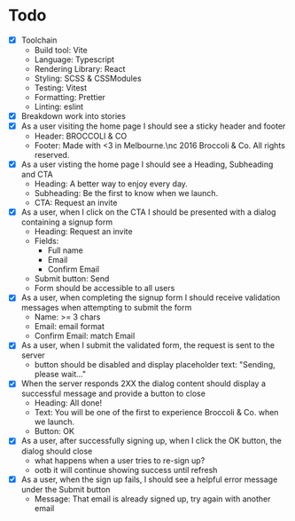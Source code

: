 # Todo

- [x] Toolchain
  - Build tool: Vite
  - Language: Typescript
  - Rendering Library: React
  - Styling: SCSS & CSSModules
  - Testing: Vitest
  - Formatting: Prettier
  - Linting: eslint
- [x] Breakdown work into stories
- [x] As a user visiting the home page I should see a sticky header and footer
  - Header: BROCCOLI & CO
  - Footer: Made with <3 in Melbourne.\nc 2016 Broccoli & Co. All rights reserved.
- [x] As a user visting the home page I should see a Heading, Subheading and CTA
  - Heading: A better way to enjoy every day.
  - Subheading: Be the first to know when we launch.
  - CTA: Request an invite
- [x] As a user, when I click on the CTA I should be presented with a dialog containing a signup form
  - Heading: Request an invite
  - Fields:
    - Full name
    - Email
    - Confirm Email
  - Submit button: Send
  - Form should be accessible to all users
- [x] As a user, when completing the signup form I should receive validation messages when attempting to submit the form
  - Name: >= 3 chars
  - Email: email format
  - Confirm Email: match Email
- [x] As a user, when I submit the validated form, the request is sent to the server
  - button should be disabled and display placeholder text: "Sending, please wait..."
- [x] When the server responds 2XX the dialog content should display a successful message and provide a button to close
  - Heading: All done!
  - Text: You will be one of the first to experience Broccoli & Co. when we launch.
  - Button: OK
- [x] As a user, after successfully signing up, when I click the OK button, the dialog should close
  - what happens when a user tries to re-sign up?
  - ootb it will continue showing success until refresh
- [x] As a user, when the sign up fails, I should see a helpful error message under the Submit button
  - Message: That email is already signed up, try again with another email
